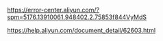 https://error-center.aliyun.com/?spm=5176.13910061.948402.2.75853f844VyMdS

https://help.aliyun.com/document_detail/62603.html